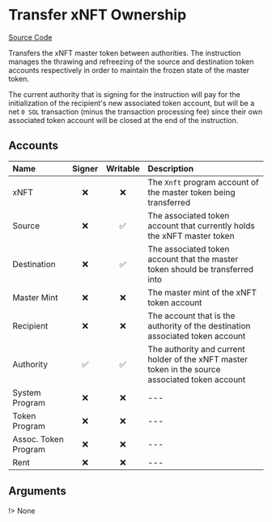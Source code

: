 # Transfer xNFT Ownership

[Source Code](https://github.com/coral-xyz/xnft/blob/master/programs/xnft/src/instructions/transfer.rs)

Transfers the xNFT master token between authorities. The instruction manages the thrawing and refreezing of the source and destination token accounts respectively in order to maintain the frozen state of the master token.

The current authority that is signing for the instruction will pay for the initialization of the recipient's new associated token account, but will be a net `0 SOL` transaction (minus the transaction processing fee) since their own associated token account will be closed at the end of the instruction.

## Accounts

| Name                 | Signer | Writable | Description                                                                                      |
| :------------------- | :----: | :------: | :----------------------------------------------------------------------------------------------- |
| xNFT                 |   ❌   |    ❌    | The `Xnft` program account of the master token being transferred                                 |
| Source               |   ❌   |    ✅    | The associated token account that currently holds the xNFT master token                          |
| Destination          |   ❌   |    ✅    | The associated token account that the master token should be transferred into                    |
| Master Mint          |   ❌   |    ❌    | The master mint of the xNFT token account                                                        |
| Recipient            |   ❌   |    ❌    | The account that is the authority of the destination associated token account                    |
| Authority            |   ✅   |    ✅    | The authority and current holder of the xNFT master token in the source associated token account |
| System Program       |   ❌   |    ❌    | ---                                                                                              |
| Token Program        |   ❌   |    ❌    | ---                                                                                              |
| Assoc. Token Program |   ❌   |    ❌    | ---                                                                                              |
| Rent                 |   ❌   |    ❌    | ---                                                                                              |

## Arguments

!> None

